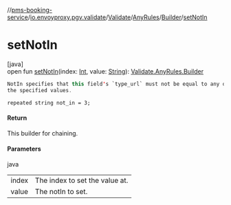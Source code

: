 //[pms-booking-service](../../../../../index.md)/[io.envoyproxy.pgv.validate](../../../index.md)/[Validate](../../index.md)/[AnyRules](../index.md)/[Builder](index.md)/[setNotIn](set-not-in.md)

# setNotIn

[java]\
open fun [setNotIn](set-not-in.md)(index: [Int](https://kotlinlang.org/api/core/kotlin-stdlib/kotlin/-int/index.html), value: [String](https://docs.oracle.com/en/java/javase/23/docs/api/java.base/java/lang/String.html)): [Validate.AnyRules.Builder](index.md)

```kotlin
NotIn specifies that this field's `type_url` must not be equal to any of
the specified values.

```
`repeated string not_in = 3;`

#### Return

This builder for chaining.

#### Parameters

java

| | |
|---|---|
| index | The index to set the value at. |
| value | The notIn to set. |